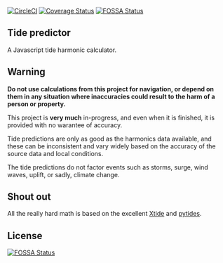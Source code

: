 [![CircleCI](https://circleci.com/gh/neaps/tide-predictor.svg?style=svg)](https://circleci.com/gh/neaps/tide-predictor) [![Coverage Status](https://coveralls.io/repos/github/neaps/tide-predictor/badge.svg?branch=master)](https://coveralls.io/github/neaps/tide-predictor?branch=master)
[![FOSSA Status](https://app.fossa.io/api/projects/git%2Bgithub.com%2Fneaps%2Ftide-predictor.svg?type=shield)](https://app.fossa.io/projects/git%2Bgithub.com%2Fneaps%2Ftide-predictor?ref=badge_shield)

## Tide predictor

A Javascript tide harmonic calculator.

## Warning

**Do not use calculations from this project for navigation, or depend on them in any situation where inaccuracies could result to the harm of a person or property.**

This project is **very much** in-progress, and even when it is finished, it is provided with no warantee of accuracy.

Tide predictions are only as good as the harmonics data available, and these can be inconsistent and vary widely based on the accuracy of the source data and local conditions.

The tide predictions do not factor events such as storms, surge, wind waves, uplift, or sadly, climate change.

## Shout out

All the really hard math is based on the excellent [Xtide](https://flaterco.com/xtide) and [pytides](https://github.com/sam-cox/pytides).


## License
[![FOSSA Status](https://app.fossa.io/api/projects/git%2Bgithub.com%2Fneaps%2Ftide-predictor.svg?type=large)](https://app.fossa.io/projects/git%2Bgithub.com%2Fneaps%2Ftide-predictor?ref=badge_large)